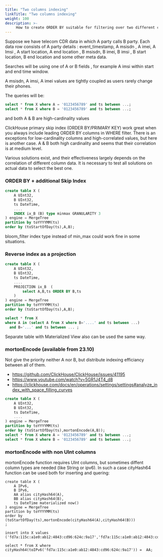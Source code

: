 ```yaml
---
title: "Two columns indexing"
linkTitle: "Two columns indexing"
weight: 100
description: >-
     How to create ORDER BY suitable for filtering over two different columns in two different queries
---
```


Suppose we have telecom CDR data in which A party calls B party. Each data row consists of A party details : event_timestamp, A msisdn , A imei, A Imsi , A start location, A end location , B msisdn, B imei, B imsi , B start location, B end location and some other meta data.
 
Searches will be using one of A or B fields , for example A imsi within start and end time window.

A msisdn, A imsi, A imei values are tightly coupled as users rarely change their phones.
 

The queries will be:

```sql
select * from X where A = '0123456789' and ts between ...;
select * from X where B = '0123456789' and ts between ...;
```

and both A & B are high-cardinality values

ClickHouse primary skip index (ORDER BY/PRIMARY KEY)  work great when you always include leading ORDER BY columns in WHERE filter.  There is an exceptions for low-cardinality columns and high-correlated values, but here is another case.  A & B both high cardinality and seems that their correlation is at medium level.

Various solutions exist, and their effectiveness largely depends on the correlation of different column data. It is necessary to test all solutions on actual data to select the best one.


### ORDER BY + additional Skip Index

```sql
create table X (
    A UInt32,
    B UInt32,
    ts DateTime,
    ....
    INDEX ix_B (B) type minmax GRANULARITY 3
) engine = MergeTree
partition by toYYYYMM(ts)
order by (toStartOfDay(ts),A,B);
```

bloom_filter index type instead of min_max could work fine in some situations.

### Reverse index as a projection

```sql
create table X (
    A UInt32,
    B UInt32,
    ts DateTime,
    ....
    PROJECTION ix_B  (
        select A,B,ts ORDER BY B,ts
    )
) engine = MergeTree
partition by toYYYYMM(ts)
order by (toStartOfDay(ts),A,B);

select * from X 
where A in (select A from X where B='....' and ts between ...)
  and B='...' and ts between ... ;
```

Separate table with Materialized View also can be used the same way.


### mortonEncode (available from 23.10) 

Not give the priority neither A nor B, but distribute indexing efficiancy between all of them.

 * https://github.com/ClickHouse/ClickHouse/issues/41195
 * https://www.youtube.com/watch?v=5GR1J4T4_d8
 * https://clickhouse.com/docs/en/operations/settings/settings#analyze_index_with_space_filling_curves

```sql
create table X (
    A UInt32,
    B UInt32,
    ts DateTime,
    ....
) engine = MergeTree
partition by toYYYYMM(ts)
order by (toStartOfDay(ts),mortonEncode(A,B));
select * from X where A = '0123456789' and ts between ...;
select * from X where B = '0123456789' and ts between ...;
```

###  mortonEncode with non UInt columns
   
mortonEncode function requires UInt columns, but sometimes diffent column types are needed (like String or ipv6).  In such a case cityHash64 function can be used both for inserting and quering:

```
create table X (
    A IPv6,
    B IPv6,
    AA alias cityHash64(A),
    BB alias cityHash64(B),
    ts DateTime materialized now()
) engine = MergeTree
partition by toYYYYMM(ts)
order by 
(toStartOfDay(ts),mortonEncode(cityHash64(A),cityHash64(B)))
;

insert into X values ('fd7a:115c:a1e0:ab12:4843:cd96:624c:9a17','fd7a:115c:a1e0:ab12:4843:cd96:624c:9a17')

select * from X where cityHash64(toIPv6('fd7a:115c:a1e0:ab12:4843:cd96:624c:9a17')) =  AA;
```
   


